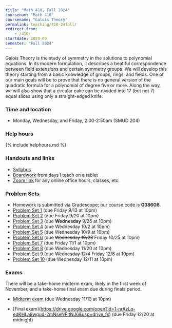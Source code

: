 ```yaml
---
title: "Math 410, Fall 2024"
coursenum: "Math 410"
coursename: "Galois Theory"
permalink: teaching/410-24fall/
redirect_from:
    - /410/
startdate: 2024-09
semester: "Fall 2024"
---
```


Galois Theory is the study of symmetry in the solutions to polynomial equations. In its modern formulation, it describes a beatiful correspondence between field extensions and certain symmetry groups. We will develop this theory starting from a basic knowledge of groups, rings, and fields. One of our main goals will be to prove that there is no general version of the quadratic formula for a polynomial of degree five or more. Along the way, we will also show that a circular cake can be divided into 17 (but not 7) equal slices using only a straight-edged knife. 

### Time and location
* Monday, Wednesday, and Friday, 2:00-2:50am (SMUD 204)

### Help hours

{% include helphours.md %}

### Handouts and links
* [Syllabus](handouts/syllabus.pdf)
* [Boardwork](https://www.dropbox.com/scl/fi/zea6fgkfkc0cv3az67a14/410-boardwork-2024.pdf?rlkey=e4ti5qgm5tsnh11yr0vswl8nj&st=scvmnm9r&dl=0) from days I teach on a tablet
* [Zoom link](https://amherstcollege.zoom.us/j/97816492611?pwd=VnFGcktXWTFXc2lTa2tXQVlkMU5Vdz09) for any online office hours, classes, etc.

### Problem Sets
* Homework is submitted via Gradescope; our course code is **G386G6**.
* [Problem Set 1](psets/pset1.pdf) (due Friday 9/13 at 10pm)
* [Problem Set 2](psets/pset2.pdf) (due Friday 9/20 at 10pm)
* [Problem Set 3](psets/pset3.pdf) (due **Wednesday** 9/25 at 10pm)
* [Problem Set 4](psets/pset4.pdf) (due Wednesday 10/2 at 10pm)
* [Problem Set 5](psets/pset5.pdf) (due Wednesday 10/9 at 10pm)
* [Problem Set 6](psets/pset6.pdf) (due ~~Wednesday 10/23~~ Friday 10/25 at 10pm)
* [Problem Set 7](psets/pset7.pdf) (due Friday 11/1 at 10pm)
* [Problem Set 8](psets/pset8.pdf) (due Wednesday 11/20 at 10pm)
* [Problem Set 9](psets/pset9.pdf) (due ~~Wednesday 12/4~~ Friday 12/6 at 10pm)
* [Problem Set 10](psets/pset10.pdf) (due Wednesday 12/11 at 10pm)

### Exams
There will be a take-home midterm exam, likely in the first week of November, and a take-home final exam due during finals period.

* [Midterm exam](https://drive.google.com/open?id=1-6-6nc0n9cZCRrq9Pf6nfR0DVjq3vjCb&usp=drive_fs) (due Wednesday 11/13 at 10pm)

* [Final exam)(https://drive.google.com/open?id=1-nrAzLq-edKHLa9wgud-2mNseNPitNJ6&usp=drive_fs) (due Friday 12/20 at midnight)
